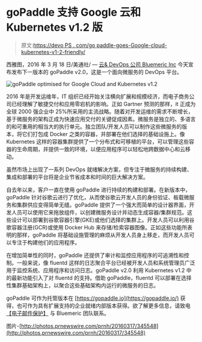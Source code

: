 # goPaddle 支持 Google 云和 Kubernetes v1.2 版

> 原文:[https://devo PS . com/go paddle-goes-Google-cloud-kubernetes-v1-2-friendly/](https://devops.com/gopaddle-goes-google-cloud-kubernetes-v1-2-friendly/)

西雅图，2016 年 3 月 18 日/美通社/ — [云& DevOps 公司 Bluemeric Inc](http://bluemeric.com/) 今天宣布发布下一版本的 goPaddle v2.0，这是一个面向微服务的 DevOps 平台。

![goPaddle optimised for Google Cloud and Kubernetes v1.2](../Images/f98cbb6c627ea7a59ebd23055eb6cd90.png "goPaddle optimised for Google Cloud and Kubernetes v1.2")

2016 年是开发运维年，IT 组织已经开始关注横向扩展和规模经济，而电子商务公司已经理解了敏捷交付和应用零宕机的影响。正如 Gartner 预测的那样，it 正成为全球 2000 强企业中 25%所采用的主流战略。随着对开发运维的需求不断增长，基于微服务的架构正成为快速应用交付的关键促成因素。微服务是独立的、多语言的和可重用的相当大的执行单元。独立团队/开发人员可以制作这些微服务的版本，将它们打包成 Docker 之类的容器，并部署在他们选择的基础设施上。像 Kubernetes 这样的容器集群提供了一个分布式和可移植的平台，可以管理这些容器的生命周期，并提供一致的环境，以便应用程序可以轻松地跨数据中心和云移动。

虽然市场上出现了一系列 DevOps 就绪解决方案，但专注于微服务的持续构建、集成和部署的平台将是企业节省成本和时间的巨大解决方案。

自去年以来，客户一直在使用 goPaddle 进行持续的构建和部署。在新版本中，goPaddle 针对谷歌云进行了优化，从而使谷歌云开发人员的身份验证、板载微服务和集群供应变得简单无缝。goPaddle 提供了一个强大而简单的设计器界面，开发人员可以使用它来拖放组件，以创建微服务设计并动态生成容器/集群规范。这些设计可以部署到谷歌容器引擎(GKE)或他们选择的集群上。开发人员可以利用谷歌容器注册(GCR)或使用 Docker Hub 来存储/检索容器图像。正如这些功能所表明的那样，goPaddle 将基础设施管理的麻烦从开发人员身上移走，而开发人员可以专注于构建他们的应用程序。

在增加简单性的同时，goPaddle 还提供了审计和监控应用程序的可追溯性和控制。一般来说，像 fluentd 这样的日志聚合平台已经被开发人员和系统管理员广泛用于监控系统、应用程序和访问日志。goPaddle v2.0 利用 Kubernetes v1.2 中的最新功能引入了对 fluentd 的支持。借助 goPaddle，fluentd 可以部署在选择性集群基础架构上，以聚合这些基础架构内运行的微服务的日志。

goPaddle 可作为托管版本在 [https://gopaddle.io](https://gopaddle.io/) 获得，也可作为具有扩展支持的企业就绪内部版本获得。欲了解更多信息，请致电 [【电子邮件保护】](/cdn-cgi/l/email-protection#6c05020a032c0e00190901091e050f420f0301) 与 Bluemeric 团队联系。

图片-[http://photos.prnewswire.com/prnh/20160317/345548](http://photos.prnewswire.com/prnh/20160317/345548)